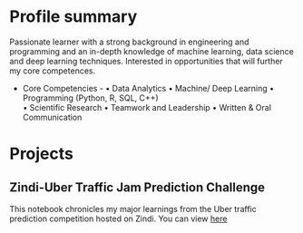 # Profile summary
Passionate learner with a strong background in engineering and programming and an in-depth knowledge of machine learning, data science and deep learning techniques. Interested in opportunities that will further my core competences. 

  - Core Competencies -
•	Data Analytics
•	Machine/ Deep Learning
•	Programming (Python, R, SQL, C++)	
•	Scientific Research
•	Teamwork and Leadership
•	Written & Oral Communication

# Projects
## Zindi-Uber Traffic Jam Prediction Challenge
This notebook chronicles my major learnings from the Uber traffic prediction competition hosted on Zindi.
You can view [here](https://dehbaiyor.github.io/Zindi-Uber-Traffic-Jam-Competition)
